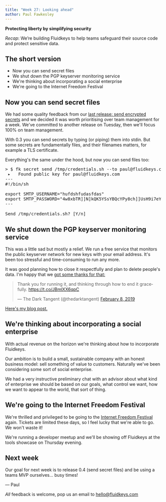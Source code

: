 ```yaml
---
title: "Week 27: Looking ahead"
author: Paul Fawkesley
---
```

**Protecting liberty by simplifying security**

_Recap_: We’re building Fluidkeys to help teams safeguard their source code and protect sensitive data.

## The short version

* Now you can send secret files
* We shut down the PGP keyserver monitoring service
* We're thinking about incorporating a social enterprise
* We're going to the Internet Freedom Festival

## Now you can send secret files

We had some quality feedback from our [last release: send encrypted secrets](/blog/release-0-3-send-encrypted-secrets/)
and we decided it was worth prioritising over team management for a week. We've committed to another
release on Tuesday, then we'll focus 100% on team management.

With 0.3 you can send secrets by typing (or piping) them into stdin. But some secrets are
fundamentally files, and their filenames matters, for example a TLS certificate.

Everything's the same under the hood, but now you can send files too:

<pre class="terminal">
<span class="prompt">></span> $ fk secret send /tmp/credentials.sh --to paul@fluidkeys.com
 ▸   Found public key for paul@fluidkeys.com
---
#!/bin/sh

export SMTP_USERNAME="hufdshfudasfdas"
export SMTP_PASSWORD="4w8xbTR]]N]kQK5YSsYBQcYPy8ch]]UsH9i7eYaX"
---

Send /tmp/credentials.sh? [Y/n]
</pre>

## We shut down the PGP keyserver monitoring service

This was a little sad but mostly a relief. We run a free service that monitors the public keyserver
network for new keys with your email address. It's been too stressful and time-consuming to run any more.

It was good planning how to close it respectfully and plan to delete people's data. I'm happy that
we [got some thanks for that:](https://twitter.com/thedarktangent/status/1093828559662018561)

<blockquote class="twitter-tweet" data-lang="en"><p lang="en" dir="ltr">Thank you for running it, and thinking through how to end it gracefully. <a href="https://t.co/JBmlXX6qpC">https://t.co/JBmlXX6qpC</a></p>&mdash; The Dark Tangent (@thedarktangent) <a href="https://twitter.com/thedarktangent/status/1093828559662018561?ref_src=twsrc%5Etfw">February 8, 2019</a></blockquote>
<script async src="https://platform.twitter.com/widgets.js" charset="utf-8"></script>


[Here's my blog post.](https://www.paulfurley.com/shutting-down-keyserver-email-address-monitoring/)


## We're thinking about incorporating a social enterprise

With actual revenue on the horizon we're thinking about how to incorporate Fluidkeys.

Our ambition is to build a small, sustainable company with an honest business
model: sell something of value to customers. Naturally we've been considering
some sort of social enterprise.

We had a very instructive preliminary chat with an advisor about what kind of
enterprise we should be based on our goals, what control we want, how we want
to appear to the world, that sort of thing.

## We're going to the Internet Freedom Festival

We're thrilled and privileged to be going to the [Internet Freedom
Festival](https://internetfreedomfestival.org/) again. Tickets are limited
these days, so I feel lucky that we're able to go. We won't waste it!

We're running a developer meetup and we'll be showing off Fluidkeys at the
tools showcase on Thursday evening.

## Next week

Our goal for next week is to release 0.4 (send secret files) and be using a
teams MVP ourselves... busy times!

— Paul

*All* feedback is welcome, pop us an email to
[hello@fluidkeys.com](mailto:hello@fluidkeys.com)
